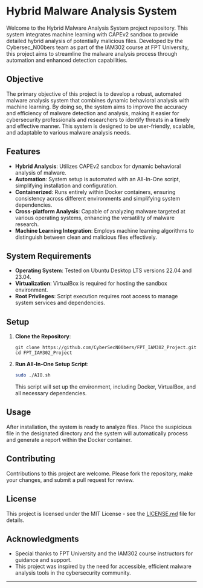 # Hybrid Malware Analysis System

Welcome to the Hybrid Malware Analysis System project repository. This system integrates machine learning with CAPEv2 sandbox to provide detailed hybrid analysis of potentially malicious files. Developed by the Cybersec_N00bers team as part of the IAM302 course at FPT University, this project aims to streamline the malware analysis process through automation and enhanced detection capabilities.

## Objective

The primary objective of this project is to develop a robust, automated malware analysis system that combines dynamic behavioral analysis with machine learning. By doing so, the system aims to improve the accuracy and efficiency of malware detection and analysis, making it easier for cybersecurity professionals and researchers to identify threats in a timely and effective manner. This system is designed to be user-friendly, scalable, and adaptable to various malware analysis needs.

## Features

- **Hybrid Analysis**: Utilizes CAPEv2 sandbox for dynamic behavioral analysis of malware.
- **Automation**: System setup is automated with an All-In-One script, simplifying installation and configuration.
- **Containerized**: Runs entirely within Docker containers, ensuring consistency across different environments and simplifying system dependencies.
- **Cross-platform Analysis**: Capable of analyzing malware targeted at various operating systems, enhancing the versatility of malware research.
- **Machine Learning Integration**: Employs machine learning algorithms to distinguish between clean and malicious files effectively.

## System Requirements

- **Operating System**: Tested on Ubuntu Desktop LTS versions 22.04 and 23.04.
- **Virtualization**: VirtualBox is required for hosting the sandbox environment.
- **Root Privileges**: Script execution requires root access to manage system services and dependencies.

## Setup

1. **Clone the Repository**:
   ```
   git clone https://github.com/CyberSecN00bers/FPT_IAM302_Project.git
   cd FPT_IAM302_Project
   ```

2. **Run All-In-One Setup Script**:
   ```bash
   sudo ./AIO.sh
   ```
   This script will set up the environment, including Docker, VirtualBox, and all necessary dependencies.

## Usage

After installation, the system is ready to analyze files. Place the suspicious file in the designated directory and the system will automatically process and generate a report within the Docker container.

## Contributing

Contributions to this project are welcome. Please fork the repository, make your changes, and submit a pull request for review.

## License

This project is licensed under the MIT License - see the [LICENSE.md](LICENSE.md) file for details.

## Acknowledgments

- Special thanks to FPT University and the IAM302 course instructors for guidance and support.
- This project was inspired by the need for accessible, efficient malware analysis tools in the cybersecurity community.

---
